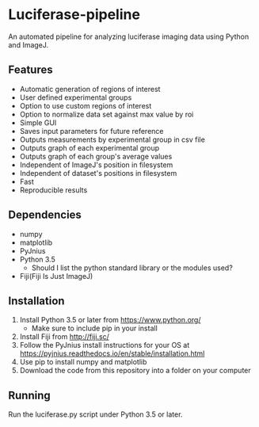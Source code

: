 # Luciferase-pipeline

An automated pipeline for analyzing luciferase imaging data using Python and ImageJ.

## Features
* Automatic generation of regions of interest
* User defined experimental groups
* Option to use custom regions of interest
* Option to normalize data set against max value by roi
* Simple GUI
* Saves input parameters for future reference
* Outputs measurements by experimental group in csv file
* Outputs graph of each experimental group
* Outputs graph of each group's average values
* Independent of ImageJ's position in filesystem
* Independent of dataset's positions in filesystem
* Fast
* Reproducible results

## Dependencies
* numpy
* matplotlib
* PyJnius
* Python 3.5
    * Should I list the python standard library or the modules used?
* Fiji(Fiji Is Just ImageJ)

## Installation
1. Install Python 3.5 or later from https://www.python.org/
    * Make sure to include pip in your install
2. Install Fiji from http://fiji.sc/
3. Follow the PyJnius install instructions for your OS at https://pyjnius.readthedocs.io/en/stable/installation.html
4. Use pip to install numpy and matplotlib
5. Download the code from this repository into a folder on your computer

## Running
Run the luciferase.py script under Python 3.5 or later.

